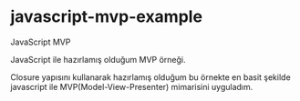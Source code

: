 # javascript-mvp-example
JavaScript MVP 


JavaScript ile hazırlamış olduğum MVP örneği.

Closure yapısını kullanarak hazırlamış olduğum bu örnekte en basit şekilde javascript ile MVP(Model-View-Presenter) mimarisini uyguladım. 